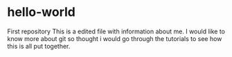 # hello-world
First repository
This is a edited file with information about me. I would like to know more about git so thought i would go through the tutorials to see how this is all put together. 
